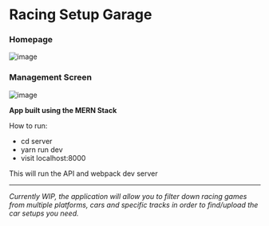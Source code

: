 # Racing Setup Garage

### Homepage

![image](https://github.com/Craig-97/Racing-Setup-Garage/assets/41014229/00522eb5-dee6-40f1-9a08-5b5cf9f64bd7)

### Management Screen

![image](https://github.com/Craig-97/Money-Manager/assets/41014229/1f19d45a-d525-43c8-abd7-daa16eb5fd08)


**App built using the MERN Stack**

How to run:
  - cd server
  - yarn run dev
  - visit localhost:8000
  
This will run the API and webpack dev server

-------------------------------------------------------------

*Currently WIP, the application will allow you to filter down
racing games from multiple platforms, cars and specific tracks
in order to find/upload the car setups you need.*
